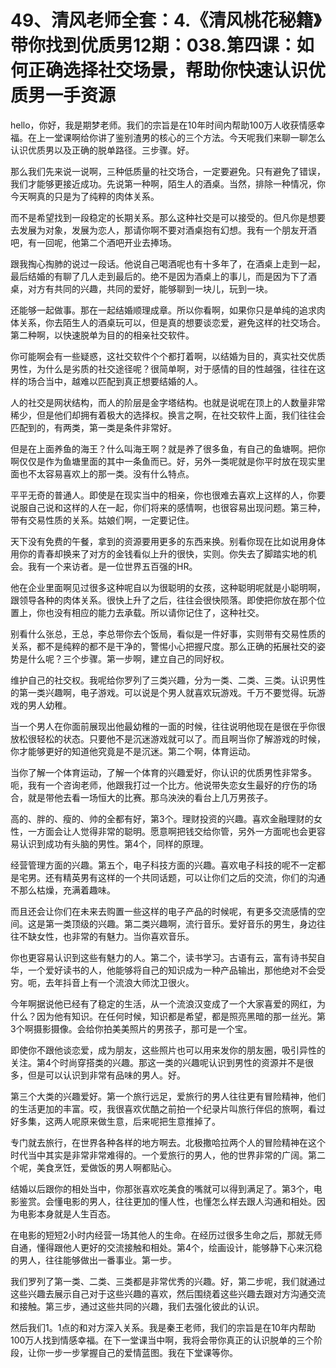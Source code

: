 # 49、清风老师全套：4.《清风桃花秘籍》带你找到优质男12期：038.第四课：如何正确选择社交场景，帮助你快速认识优质男一手资源

hello，你好，我是期梦老师。我们的宗旨是在10年时间内帮助100万人收获情感幸福。在上一堂课啊给你讲了鉴别渣男的核心的三个方法。今天呢我们来聊一聊怎么认识优质男以及正确的脱单路径。三步骤。好。

那么我们先来说一说啊，三种低质量的社交场合，一定要避免。只有避免了错误，我们才能够更接近成功。先说第一种啊，陌生人的酒桌。当然，排除一种情况，你今天啊真的只是为了纯粹的肉体关系。

而不是希望找到一段稳定的长期关系。那么这种社交是可以接受的。但凡你是想要去发展为对象，发展为恋人，那请你啊不要对酒桌抱有幻想。我有一个朋友开酒吧，有一回呢，他第二个酒吧开业去捧场。

跟我掏心掏肺的说过一段话。他说自己喝酒呢也有十多年了，在酒桌上走到一起，最后结婚的有聊了几人走到最后的。绝不是因为酒桌上的事儿，而是因为下了酒桌，对方有共同的兴趣，共同的爱好，能够聊到一块儿，玩到一块。

还能够一起做事。那在一起结婚顺理成章。所以你看啊，如果你只是单纯的追求肉体关系，你去陌生人的酒桌玩可以，但是真的想要谈恋爱，避免这样的社交场合。第二种啊，以快速脱单为目的的相亲社交软件。

你可能啊会有一些疑惑，这社交软件个个都打着啊，以结婚为目的，真实社交优质男性，为什么是劣质的社交途径呢？很简单啊，对于感情的目的性越强，往往在这样的场合当中，越难以匹配到真正想要结婚的人。

人的社交是网状结构，而人的阶层是金字塔结构。也就是说呢在顶上的人数量非常稀少，但是他们却拥有着极大的选择权。换言之啊，在社交软件上面，我们往往会匹配到的，有两类，第一类是条件非常好。

但是在上面养鱼的海王？什么叫海王啊？就是养了很多鱼，有自己的鱼塘啊。把你啊仅仅是作为鱼塘里面的其中一条鱼而已。好，另外一类呢就是你平时放在现实里面也不太容易喜欢上的那一类。没有什么特点。

平平无奇的普通人。即使是在现实当中的相亲，你也很难去喜欢上这样的人，你要说服自己说和这样的人在一起，你们将来的感情啊，也很容易出现问题。第三种，带有交易性质的关系。姑娘们啊，一定要记住。

天下没有免费的午餐，拿到的资源要用更多的东西来换。别看你现在比如说用身体用你的青春却换来了对方的金钱看似上升的很快，实则。你失去了脚踏实地的机会。我有一个来访者。是一位世界五百强的HR。

他在企业里面啊见过很多这种呢自以为很聪明的女孩，这种聪明呢就是小聪明啊，跟领导各种的肉体关系。很快上升了之后，往往会很快陨落。即使把你放在那个位置上，你也没有相应的能力去承载。所以请你记住了，这种社交。

别看什么张总，王总，李总带你去个饭局，看似是一件好事，实则带有交易性质的关系，都不是纯粹的都不是干净的，警惕小心把握尺度。那么正确的拓展社交的姿势是什么呢？三个步骤。第一步啊，建立自己的同好权。

维护自己的社交权。我呢给你罗列了三类兴趣，分为一类、二类、三类。认识男性的第一类兴趣啊，电子游戏。可以说是个男人就喜欢玩游戏。千万不要觉得。玩游戏的男人幼稚。

当一个男人在你面前展现出他最幼稚的一面的时候，往往说明他现在是很在乎你很放松很轻松的状态。只要他不是沉迷游戏就可以了。而且啊当你了解游戏的时候，你才能够更好的知道他究竟是不是沉迷。第二个啊，体育运动。

当你了解一个体育运动，了解一个体育的兴趣爱好，你认识的优质男性非常多。呃，我有一个咨询老师，他跟我打过一个比方。他说带失恋女生最好的疗伤的场合，就是带他去看一场恒大的比赛。那乌泱泱的看台上几万男孩子。

高的、胖的、瘦的、帅的全都有好，第3个。理财投资的兴趣。喜欢金融理财的女性，一方面会让人觉得非常的聪明。愿意啊把钱交给你管，另外一方面呢也会更容易认识到成功有头脑的男性。第4个，同样的原理。

经营管理方面的兴趣。第五个，电子科技方面的兴趣。喜欢电子科技的呢不一定都是宅男。还有精英男有这样的一个共同话题，可以让你们之后的交流，你们的沟通不那么枯燥，充满着趣味。

而且还会让你们在未来去购置一些这样的电子产品的时候呢，有更多交流感情的空间。这是第一类顶级的兴趣。第二类兴趣啊，流行音乐。爱好音乐的男生，身边往往不缺女性，也非常的有魅力。当你喜欢音乐。

你也更容易认识到这些有魅力的人。第二个，读书学习。古语有云，富有诗书契自华，一个爱好读书的人，他能够将自己的知识成为一种产品输出，那他绝对不会受穷。呃，去年抖音上有一个流浪大师沈卫很火。

今年啊据说他已经有了稳定的生活，从一个流浪汉变成了一个大家喜爱的网红，为什么？因为他有知识。在任何时候，知识都是希望，都是照亮黑暗的那一丝光。第3个啊摄影摄像。会给你拍美美照片的男孩子，那可是一个宝。

即使你不跟他谈恋爱，成为朋友，这些照片也可以用来发你的朋友圈，吸引异性的关注。第4个时尚穿搭类的兴趣。那这一类的兴趣呢认识到男性的资源并不是很多，但是可以认识到非常有品味的男人。好。

第三个大类的兴趣爱好。第一个旅行远足，爱旅行的男人往往更有冒险精神，他们的生活更加的丰富。哎，我很喜欢优酷之前拍一个纪录片叫旅行伴侣的旅啊，看过好多集，这两人呢原来做生意，后来呢把生意推掉了。

专门就去旅行，在世界各种各样的地方啊去。北极撒哈拉两个人的冒险精神在这个时代当中其实是非常非常难得的。一个爱旅行的男人，他的世界非常的广阔。第二个呢，美食烹饪，爱做饭的男人啊都贴心。

结婚以后跟你的相处当中，你那张喜欢吃美食的嘴就可以得到满足了。第3个，电影鉴赏。会懂电影的男人，往往更加的懂人性，也懂怎么样去跟人沟通和相处。因为电影本身就是人生百态。

在电影的短短2小时内经营一场其他人的生命。在经历过很多生命之后，那就无师自通，懂得跟他人更好的交流接触和相处。第4个，绘画设计，能够静下心来沉稳的男人，往往能够做出一番事业。第一步。

我们罗列了第一类、二类、三类都是非常优秀的兴趣。好，第二步呢，我们就通过这些兴趣去展示自己对于这些兴趣的喜欢，然后围绕着这些兴趣去跟对方沟通交流和接触。第三步，通过这些共同的兴趣，我们去强化彼此的认识。

然后我们1。1点的和对方深入关系。我是秦王老师，我们的宗旨是在10年内帮助100万人找到情感幸福。在下一堂课当中啊，我将会带你真正的认识脱单的三个阶段，让你一步一步掌握自己的爱情蓝图。我在下堂课等你。

